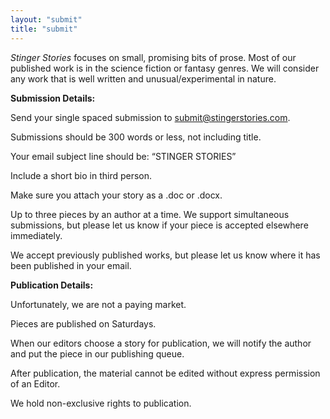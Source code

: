 ```yaml
---
layout: "submit"
title: "submit"
---
```


<i>Stinger Stories</i> focuses on small, promising bits of prose. Most of our published work is in the science fiction or fantasy genres. We will consider any work that is well written and unusual/experimental in nature.

<b>Submission Details:</b>

Send your single spaced submission to <a href="mailto:submit@stingerstories.com">submit@stingerstories.com</a>.

Submissions should be 300 words or less, not including title.

Your email subject line should be: “STINGER STORIES”

Include a short bio in third person.

Make sure you attach your story as a .doc or .docx.

Up to three pieces by an author at a time. We support simultaneous submissions, but please let us know if your piece is accepted elsewhere immediately. 

We accept previously published works, but please let us know where it has been published in your email.

<b>Publication Details:</b>

Unfortunately, we are not a paying market.

Pieces are published on Saturdays.

When our editors choose a story for publication, we will notify the author and put the piece in our publishing queue.

After publication, the material cannot be edited without express permission of an Editor.

We hold non-exclusive rights to publication.
